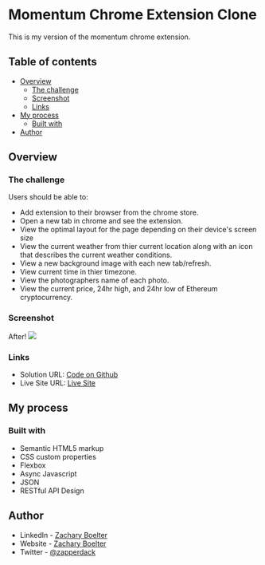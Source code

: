# Momentum Chrome Extension Clone

This is my version of the momentum chrome extension.

## Table of contents

- [Overview](#overview)
  - [The challenge](#the-challenge)
  - [Screenshot](#screenshot)
  - [Links](#links)
- [My process](#my-process)
  - [Built with](#built-with)
- [Author](#author)

## Overview

### The challenge

Users should be able to:

- Add extension to their browser from the chrome store.
- Open a new tab in chrome and see the extension.
- View the optimal layout for the page depending on their device's screen size
- View the current weather from thier current location along with an icon that describes the current weather conditions.
- View a new background image with each new tab/refresh.
- View current time in thier timezone.
- View the photographers name of each photo.
- View the current price, 24hr high, and 24hr low of Ethereum cryptocurrency.

### Screenshot

After!
![](./images/screenshot.png)

### Links

- Solution URL: [Code on Github](https://github.com/zacharyboelter/momentum-clone)
- Live Site URL: [Live Site](https://zacharyboelter.github.io/momentum-clone/)

## My process

### Built with

- Semantic HTML5 markup
- CSS custom properties
- Flexbox
- Async Javascript
- JSON
- RESTful API Design

## Author

- LinkedIn - [Zachary Boelter](https://www.linkedin.com/in/zachary-boelter/)
- Website - [Zachary Boelter](https://zacharyboelter.netlify.app/)
- Twitter - [@zapperdack](https://www.twitter.com/zapperdack)
